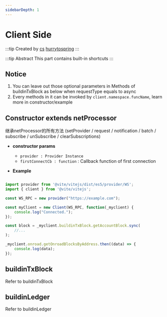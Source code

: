 ```yaml
---
sidebarDepth: 1
---
```

# Client Side

:::tip Created by
[cs](https://github.com/lovelycs)
[hurrytospring](https://github.com/hurrytospring)
:::

:::tip Abstract
This part contains built-in shortcuts
:::

## Notice 
1. You can leave out those optional parameters in Methods of buildinTxBlock as below when requestType equals to async
2. Every methods in it can be invoked by `client.namespace.funcName`, learn more in constructor/example

## Constructor extends netProcessor
继承netProcessor的所有方法 (setProvider / request / notification / batch / subscribe / unSubscribe / clearSubscriptions)

- **constructor params**
    - `provider : Provider Instance`
    - `firstConnectCb : function` : Callback function of first connection

- **Example**

```javascript

import provider from '@vite/vitejs/dist/es5/provider/WS';
import { client } from '@vite/vitejs';

const WS_RPC = new provider("https://example.com");

const myClient = new Client(WS_RPC, function(_myclient) {
    console.log("Connected.");
});

const block = _myclient.buildinTxBlock.getAccountBlock.sync(
    //...
);

_myclient.onroad.getOnroadBlocksByAddress.then((data) => {
    console.log(data);
});

```

## buildinTxBlock
Refer to buildinTxBlock

## buildinLedger
Refer to buildinLedger
